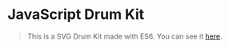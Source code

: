 # JavaScript Drum Kit

> This is a SVG Drum Kit made with ES6. You can see it [here](https://karolinedealencar.github.io/JS-drum-kit/).
